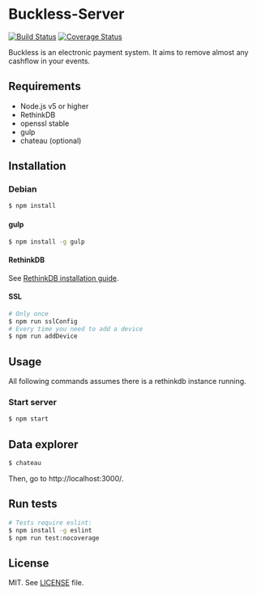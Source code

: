 # Buckless-Server
[![Build Status](https://travis-ci.org/buckless/Server.svg?branch=master)](https://travis-ci.org/buckless/Server) [![Coverage Status](https://coveralls.io/repos/github/buckless/Server/badge.svg?branch=master)](https://coveralls.io/github/buckless/Server?branch=master)  

Buckless is an electronic payment system.
It aims to remove almost any cashflow in your events.


## Requirements
- Node.js v5 or higher
- RethinkDB
- openssl stable
- gulp
- chateau (optional)


## Installation

### Debian
```sh
$ npm install
```

#### gulp
```sh
$ npm install -g gulp
```

#### RethinkDB
See [RethinkDB installation guide](https://www.rethinkdb.com/docs/install/).

#### SSL
```sh
# Only once
$ npm run sslConfig
# Every time you need to add a device
$ npm run addDevice
```

## Usage
All following commands assumes there is a rethinkdb instance running.

### Start server
```sh
$ npm start
```

## Data explorer
```sh
$ chateau
```
Then, go to http://localhost:3000/.

##  Run tests

```sh
# Tests require eslint:
$ npm install -g eslint
$ npm run test:nocoverage
```

## License
MIT. See [LICENSE](LICENSE) file.
